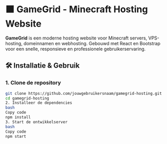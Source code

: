 # 🟧 GameGrid - Minecraft Hosting Website

**GameGrid** is een moderne hosting website voor Minecraft servers, VPS-hosting, domeinnamen en webhosting. Gebouwd met React en Bootstrap voor een snelle, responsieve en professionele gebruikerservaring.


## 🛠 Installatie & Gebruik

### 1. Clone de repository

```bash
git clone https://github.com/jouwgebruikersnaam/gamegrid-hosting.git
cd gamegrid-hosting
2. Installeer de dependencies
bash
Copy code
npm install
3. Start de ontwikkelserver
bash
Copy code
npm start
